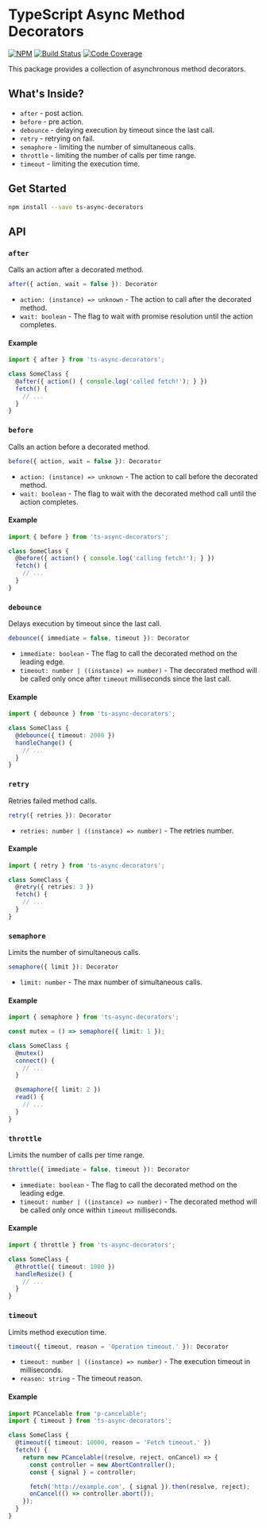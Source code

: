 # TypeScript Async Method Decorators
[![NPM](https://img.shields.io/npm/v/ts-async-decorators.svg)](https://www.npmjs.com/package/ts-async-decorators)
[![Build Status](https://travis-ci.com/dokmic/ts-async-decorators.svg?branch=master)](https://travis-ci.com/dokmic/ts-async-decorators)
[![Code Coverage](https://codecov.io/gh/dokmic/ts-async-decorators/badge.svg?branch=master)](https://codecov.io/gh/dokmic/ts-async-decorators?branch=master)

This package provides a collection of asynchronous method decorators.

## What's Inside?
- `after` - post action.
- `before` - pre action.
- `debounce` - delaying execution by timeout since the last call.
- `retry` - retrying on fail.
- `semaphore` - limiting the number of simultaneous calls.
- `throttle` - limiting the number of calls per time range.
- `timeout` - limiting the execution time.

## Get Started
```bash
npm install --save ts-async-decorators
```

## API
### `after`
Calls an action after a decorated method.

```typescript
after({ action, wait = false }): Decorator
```
- `action: (instance) => unknown` - The action to call after the decorated method.
- `wait: boolean` - The flag to wait with promise resolution until the action completes.

#### Example
```typescript
import { after } from 'ts-async-decorators';

class SomeClass {
  @after({ action() { console.log('called fetch!'); } })
  fetch() {
    // ...
  }
}
```

### `before`
Calls an action before a decorated method.

```typescript
before({ action, wait = false }): Decorator
```
- `action: (instance) => unknown` - The action to call before the decorated method.
- `wait: boolean` - The flag to wait with the decorated method call until the action completes.

#### Example
```typescript
import { before } from 'ts-async-decorators';

class SomeClass {
  @before({ action() { console.log('calling fetch!'); } })
  fetch() {
    // ...
  }
}
```

### `debounce`
Delays execution by timeout since the last call.

```typescript
debounce({ immediate = false, timeout }): Decorator
```
- `immediate: boolean` - The flag to call the decorated method on the leading edge.
- `timeout: number | ((instance) => number)` - The decorated method will be called only once after `timeout` milliseconds since the last call.

#### Example
```typescript
import { debounce } from 'ts-async-decorators';

class SomeClass {
  @debounce({ timeout: 2000 })
  handleChange() {
    // ...
  }
}
```

### `retry`
Retries failed method calls.

```typescript
retry({ retries }): Decorator
```
- `retries: number | ((instance) => number)` - The retries number.

#### Example
```typescript
import { retry } from 'ts-async-decorators';

class SomeClass {
  @retry({ retries: 3 })
  fetch() {
    // ...
  }
}
```

### `semaphore`
Limits the number of simultaneous calls.

```typescript
semaphore({ limit }): Decorator
```
- `limit: number` - The max number of simultaneous calls.

#### Example
```typescript
import { semaphore } from 'ts-async-decorators';

const mutex = () => semaphore({ limit: 1 });

class SomeClass {
  @mutex()
  connect() {
    // ...
  }

  @semaphore({ limit: 2 })
  read() {
    // ...
  }
}
```

### `throttle`
Limits the number of calls per time range.

```typescript
throttle({ immediate = false, timeout }): Decorator
```
- `immediate: boolean` - The flag to call the decorated method on the leading edge.
- `timeout: number | ((instance) => number)` - The decorated method will be called only once within `timeout` milliseconds.

#### Example
```typescript
import { throttle } from 'ts-async-decorators';

class SomeClass {
  @throttle({ timeout: 1000 })
  handleResize() {
    // ...
  }
}
```

### `timeout`
Limits method execution time.

```typescript
timeout({ timeout, reason = 'Operation timeout.' }): Decorator
```
- `timeout: number | ((instance) => number)` - The execution timeout in milliseconds.
- `reason: string` - The timeout reason.

#### Example
```typescript
import PCancelable from 'p-cancelable';
import { timeout } from 'ts-async-decorators';

class SomeClass {
  @timeout({ timeout: 10000, reason = 'Fetch timeout.' })
  fetch() {
    return new PCancelable((resolve, reject, onCancel) => {
      const controller = new AbortController();
      const { signal } = controller;

      fetch('http://example.com', { signal }).then(resolve, reject);
      onCancel(() => controller.abort());
    });
  }
}
```
